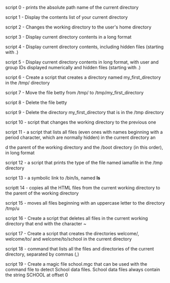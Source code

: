 script 0 - prints the absolute path name of the current directory                                                                                        

script 1 - Display the contents list of your current directory                                                                                           

script 2 - Changes the working directory to the user's home directory                                                                                    

script 3 - Display current directory contents in a long format                                                                                           

script 4 - Display current directory contents, including hidden files (starting with .)                                                                  

script 5 - Display current directory contents in long format, with user and group IDs displayed numerically and hidden files (starting with .)           

script 6 - Create a script that creates a directory named my_first_directory in the /tmp/ directory                                                      

script 7 - Move the file betty from /tmp/ to /tmp/my_first_directory                                                                                     

script 8 - Delete the file betty                                                                                                                         

script 9 - Delete the directory my_first_directory that is in the /tmp directory                                                                         

script 10 - script that changes the working directory to the previous one                                                                                

script 11 - a script that lists all files (even ones with names beginning with a period character, which are normally hidden) in the current directory an

d the parent of the working directory and the /boot directory (in this order), in long format                                                            

script 12 - a script that prints the type of the file named iamafile in the /tmp directory                                                               

script 13 - a symbolic link to /bin/ls, named __ls__ 

scriptt 14 - copies all the HTML files from the current working directory to the parent of the working directory

script 15 - moves all files beginning with an uppercase letter to the directory /tmp/u

script 16 - Create a script that deletes all files in the current working directory that end with the character ~

script 17 - Create a script that creates the directories welcome/, welcome/to/ and welcome/to/school in the current directory

script 18 - command that lists all the files and directories of the current directory, separated by commas (,)

script 19 - Create a magic file school.mgc that can be used with the command file to detect School data files. School data files always contain the string SCHOOL at offset 0
